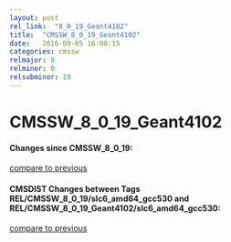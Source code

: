 ```yaml
---
layout: post
rel_link:  "8_0_19_Geant4102"
title:  "CMSSW_8_0_19_Geant4102"
date:   2016-09-05 16:00:15
categories: cmssw
relmajor: 8
relminor: 0
relsubminor: 19
---
```


# CMSSW_8_0_19_Geant4102
#### Changes since CMSSW_8_0_19:

[compare to previous](https://github.com/cms-sw/cmssw/compare/CMSSW_8_0_19...CMSSW_8_0_19_Geant4102)



#### CMSDIST Changes between Tags REL/CMSSW_8_0_19/slc6_amd64_gcc530 and REL/CMSSW_8_0_19_Geant4102/slc6_amd64_gcc530:

[compare to previous](https://github.com/cms-sw/cmsdist/compare/REL/CMSSW_8_0_19/slc6_amd64_gcc530...REL/CMSSW_8_0_19_Geant4102/slc6_amd64_gcc530)


